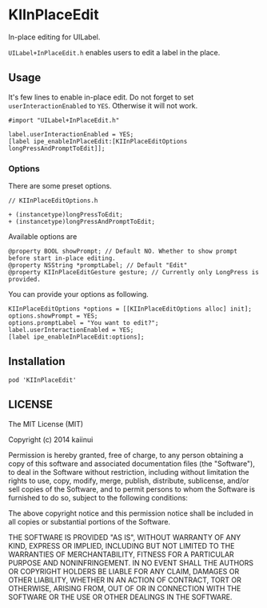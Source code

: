 KIInPlaceEdit
=============

In-place editing for UILabel.

`UILabel+InPlaceEdit.h` enables users to edit a label in the place.

Usage
---

It's few lines to enable in-place edit. Do not forget to set `userInteractionEnabled` to `YES`. Otherwise it will not work.

```objc
#import "UILabel+InPlaceEdit.h"

label.userInteractionEnabled = YES;
[label ipe_enableInPlaceEdit:[KIInPlaceEditOptions longPressAndPromptToEdit]];
```

### Options

There are some preset options.

```objc
// KIInPlaceEditOptions.h

+ (instancetype)longPressToEdit;
+ (instancetype)longPressAndPromptToEdit;
```

Available options are

```objc
@property BOOL showPrompt; // Default NO. Whether to show prompt before start in-place editing.
@property NSString *promptLabel; // Default "Edit"
@property KIInPlaceEditGesture gesture; // Currently only LongPress is provided.
```

You can provide your options as following.

```objc
KIInPlaceEditOptions *options = [[KIInPlaceEditOptions alloc] init];
options.showPrompt = YES;
options.promptLabel = "You want to edit?";
label.userInteractionEnabled = YES;
[label ipe_enableInPlaceEdit:options];
```

Installation
---

`pod 'KIInPlaceEdit'`

LICENSE
---

The MIT License (MIT)

Copyright (c) 2014 kaiinui

Permission is hereby granted, free of charge, to any person obtaining a copy
of this software and associated documentation files (the "Software"), to deal
in the Software without restriction, including without limitation the rights
to use, copy, modify, merge, publish, distribute, sublicense, and/or sell
copies of the Software, and to permit persons to whom the Software is
furnished to do so, subject to the following conditions:

The above copyright notice and this permission notice shall be included in all
copies or substantial portions of the Software.

THE SOFTWARE IS PROVIDED "AS IS", WITHOUT WARRANTY OF ANY KIND, EXPRESS OR
IMPLIED, INCLUDING BUT NOT LIMITED TO THE WARRANTIES OF MERCHANTABILITY,
FITNESS FOR A PARTICULAR PURPOSE AND NONINFRINGEMENT. IN NO EVENT SHALL THE
AUTHORS OR COPYRIGHT HOLDERS BE LIABLE FOR ANY CLAIM, DAMAGES OR OTHER
LIABILITY, WHETHER IN AN ACTION OF CONTRACT, TORT OR OTHERWISE, ARISING FROM,
OUT OF OR IN CONNECTION WITH THE SOFTWARE OR THE USE OR OTHER DEALINGS IN THE
SOFTWARE.